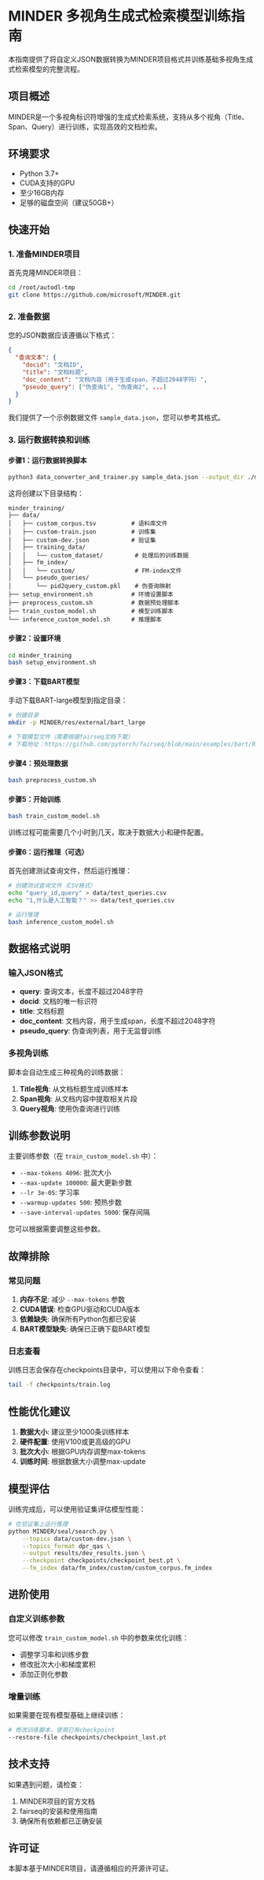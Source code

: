 # MINDER 多视角生成式检索模型训练指南

本指南提供了将自定义JSON数据转换为MINDER项目格式并训练基础多视角生成式检索模型的完整流程。

## 项目概述

MINDER是一个多视角标识符增强的生成式检索系统，支持从多个视角（Title、Span、Query）进行训练，实现高效的文档检索。

## 环境要求

- Python 3.7+
- CUDA支持的GPU
- 至少16GB内存
- 足够的磁盘空间（建议50GB+）

## 快速开始

### 1. 准备MINDER项目

首先克隆MINDER项目：

```bash
cd /root/autodl-tmp
git clone https://github.com/microsoft/MINDER.git
```

### 2. 准备数据

您的JSON数据应该遵循以下格式：

```json
{
  "查询文本": {
    "docid": "文档ID",
    "title": "文档标题",
    "doc_content": "文档内容（用于生成span，不超过2048字符）",
    "pseudo_query": ["伪查询1", "伪查询2", ...]
  }
}
```

我们提供了一个示例数据文件 `sample_data.json`，您可以参考其格式。

### 3. 运行数据转换和训练

#### 步骤1：运行数据转换脚本

```bash
python3 data_converter_and_trainer.py sample_data.json --output_dir ./minder_training
```

这将创建以下目录结构：
```
minder_training/
├── data/
│   ├── custom_corpus.tsv          # 语料库文件
│   ├── custom-train.json          # 训练集
│   ├── custom-dev.json            # 验证集
│   ├── training_data/
│   │   └── custom_dataset/         # 处理后的训练数据
│   ├── fm_index/
│   │   └── custom/                 # FM-index文件
│   └── pseudo_queries/
│       └── pid2query_custom.pkl    # 伪查询映射
├── setup_environment.sh           # 环境设置脚本
├── preprocess_custom.sh           # 数据预处理脚本
├── train_custom_model.sh          # 模型训练脚本
└── inference_custom_model.sh      # 推理脚本
```

#### 步骤2：设置环境

```bash
cd minder_training
bash setup_environment.sh
```

#### 步骤3：下载BART模型

手动下载BART-large模型到指定目录：

```bash
# 创建目录
mkdir -p MINDER/res/external/bart_large

# 下载模型文件（需要根据fairseq文档下载）
# 下载地址：https://github.com/pytorch/fairseq/blob/main/examples/bart/README.md
```

#### 步骤4：预处理数据

```bash
bash preprocess_custom.sh
```

#### 步骤5：开始训练

```bash
bash train_custom_model.sh
```

训练过程可能需要几个小时到几天，取决于数据大小和硬件配置。

#### 步骤6：运行推理（可选）

首先创建测试查询文件，然后运行推理：

```bash
# 创建测试查询文件（CSV格式）
echo "query_id,query" > data/test_queries.csv
echo "1,什么是人工智能？" >> data/test_queries.csv

# 运行推理
bash inference_custom_model.sh
```

## 数据格式说明

### 输入JSON格式

- **query**: 查询文本，长度不超过2048字符
- **docid**: 文档的唯一标识符
- **title**: 文档标题
- **doc_content**: 文档内容，用于生成span，长度不超过2048字符
- **pseudo_query**: 伪查询列表，用于无监督训练

### 多视角训练

脚本会自动生成三种视角的训练数据：

1. **Title视角**: 从文档标题生成训练样本
2. **Span视角**: 从文档内容中提取相关片段
3. **Query视角**: 使用伪查询进行训练

## 训练参数说明

主要训练参数（在 `train_custom_model.sh` 中）：

- `--max-tokens 4096`: 批次大小
- `--max-update 100000`: 最大更新步数
- `--lr 3e-05`: 学习率
- `--warmup-updates 500`: 预热步数
- `--save-interval-updates 5000`: 保存间隔

您可以根据需要调整这些参数。

## 故障排除

### 常见问题

1. **内存不足**: 减少 `--max-tokens` 参数
2. **CUDA错误**: 检查GPU驱动和CUDA版本
3. **依赖缺失**: 确保所有Python包都已安装
4. **BART模型缺失**: 确保已正确下载BART模型

### 日志查看

训练日志会保存在checkpoints目录中，可以使用以下命令查看：

```bash
tail -f checkpoints/train.log
```

## 性能优化建议

1. **数据大小**: 建议至少1000条训练样本
2. **硬件配置**: 使用V100或更高级的GPU
3. **批次大小**: 根据GPU内存调整max-tokens
4. **训练时间**: 根据数据大小调整max-update

## 模型评估

训练完成后，可以使用验证集评估模型性能：

```bash
# 在验证集上运行推理
python MINDER/seal/search.py \
    --topics data/custom-dev.json \
    --topics_format dpr_qas \
    --output results/dev_results.json \
    --checkpoint checkpoints/checkpoint_best.pt \
    --fm_index data/fm_index/custom/custom_corpus.fm_index
```

## 进阶使用

### 自定义训练参数

您可以修改 `train_custom_model.sh` 中的参数来优化训练：

- 调整学习率和训练步数
- 修改批次大小和梯度累积
- 添加正则化参数

### 增量训练

如果需要在现有模型基础上继续训练：

```bash
# 修改训练脚本，使用已有checkpoint
--restore-file checkpoints/checkpoint_last.pt
```

## 技术支持

如果遇到问题，请检查：

1. MINDER项目的官方文档
2. fairseq的安装和使用指南
3. 确保所有依赖都已正确安装

## 许可证

本脚本基于MINDER项目，请遵循相应的开源许可证。